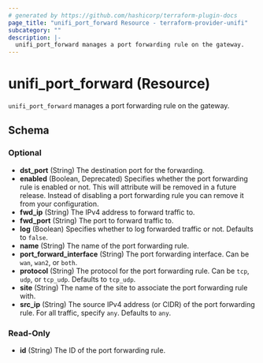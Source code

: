 ```yaml
---
# generated by https://github.com/hashicorp/terraform-plugin-docs
page_title: "unifi_port_forward Resource - terraform-provider-unifi"
subcategory: ""
description: |-
  unifi_port_forward manages a port forwarding rule on the gateway.
---
```


# unifi_port_forward (Resource)

`unifi_port_forward` manages a port forwarding rule on the gateway.



<!-- schema generated by tfplugindocs -->
## Schema

### Optional

- **dst_port** (String) The destination port for the forwarding.
- **enabled** (Boolean, Deprecated) Specifies whether the port forwarding rule is enabled or not. This will attribute will be removed in a future release. Instead of disabling a port forwarding rule you can remove it from your configuration.
- **fwd_ip** (String) The IPv4 address to forward traffic to.
- **fwd_port** (String) The port to forward traffic to.
- **log** (Boolean) Specifies whether to log forwarded traffic or not. Defaults to `false`.
- **name** (String) The name of the port forwarding rule.
- **port_forward_interface** (String) The port forwarding interface. Can be `wan`, `wan2`, or `both`.
- **protocol** (String) The protocol for the port forwarding rule. Can be `tcp`, `udp`, or `tcp_udp`. Defaults to `tcp_udp`.
- **site** (String) The name of the site to associate the port forwarding rule with.
- **src_ip** (String) The source IPv4 address (or CIDR) of the port forwarding rule. For all traffic, specify `any`. Defaults to `any`.

### Read-Only

- **id** (String) The ID of the port forwarding rule.


